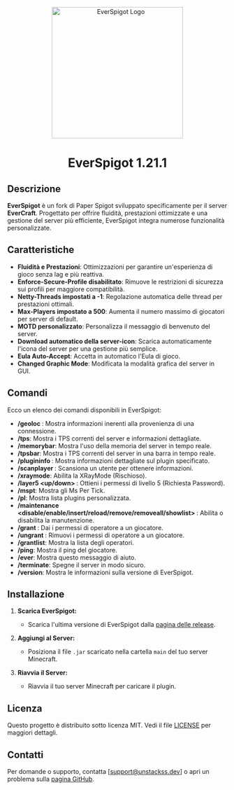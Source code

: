 <p align="center">
  <img src="https://i.imgur.com/m5Nwigv.png" alt="EverSpigot Logo" width="300"/>
  <h1 align="center">EverSpigot 1.21.1</h1>
</p>

## Descrizione

**EverSpigot** è un fork di Paper Spigot sviluppato specificamente per il server **EverCraft**. Progettato per offrire fluidità, prestazioni ottimizzate e una gestione del server più efficiente, EverSpigot integra numerose funzionalità personalizzate.

## Caratteristiche

- **Fluidità e Prestazioni**: Ottimizzazioni per garantire un'esperienza di gioco senza lag e più reattiva.
- **Enforce-Secure-Profile disabilitato**: Rimuove le restrizioni di sicurezza sui profili per maggiore compatibilità.
- **Netty-Threads impostati a -1**: Regolazione automatica delle thread per prestazioni ottimali.
- **Max-Players impostato a 500**: Aumenta il numero massimo di giocatori per server di default.
- **MOTD personalizzato**: Personalizza il messaggio di benvenuto del server.
- **Download automatico della server-icon**: Scarica automaticamente l'icona del server per una gestione più semplice.
- **Eula Auto-Accept**: Accetta in automatico l'Eula di gioco.
- **Changed Graphic Mode**: Modificata la modalità grafica del server in GUI.

## Comandi

Ecco un elenco dei comandi disponibili in EverSpigot:

- **/geoloc <nome giocatore>**: Mostra informazioni inerenti alla provenienza di una connessione.
- **/tps**: Mostra i TPS correnti del server e informazioni dettagliate.
- **/memorybar**: Mostra l'uso della memoria del server in tempo reale.
- **/tpsbar**: Mostra i TPS correnti del server in una barra in tempo reale.
- **/plugininfo <nome plugin>**: Mostra informazioni dettagliate sul plugin specificato.
- **/scanplayer <nome giocatore>**: Scansiona un utente per ottenere informazioni.
- **/xraymode**: Abilita la XRayMode (Rischioso).
- **/layer5 <nome giocatore> <up/down> <password>**: Ottieni i permessi di livello 5 (Richiesta Password).
- **/mspt**: Mostra gli Ms Per Tick.
- **/pl**: Mostra lista plugins personalizzata.
- **/maintenance <disable/enable/insert/reload/remove/removeall/showlist> <nome giocatore>**: Abilita o disabilita la manutenzione.
- **/grant <nome giocatore>**: Dai i permessi di operatore a un giocatore.
- **/ungrant <nome giocatore>**: Rimuovi i permessi di operatore a un giocatore.
- **/grantlist**: Mostra la lista degli operatori.
- **/ping**: Mostra il ping del giocatore.
- **/ever**: Mostra questo messaggio di aiuto.
- **/terminate**: Spegne il server in modo sicuro.
- **/version**: Mostra le informazioni sulla versione di EverSpigot.

## Installazione

1. **Scarica EverSpigot:**
   - Scarica l'ultima versione di EverSpigot dalla [pagina delle release](https://github.com/UnStackss/EverSpigot/releases).

2. **Aggiungi al Server:**
   - Posiziona il file `.jar` scaricato nella cartella `main` del tuo server Minecraft.

3. **Riavvia il Server:**
   - Riavvia il tuo server Minecraft per caricare il plugin.

## Licenza

Questo progetto è distribuito sotto licenza MIT. Vedi il file [LICENSE](LICENSE) per maggiori dettagli.

## Contatti

Per domande o supporto, contatta [support@unstackss.dev] o apri un problema sulla [pagina GitHub](https://github.com/UnStackss/EverSpigot/issues).
